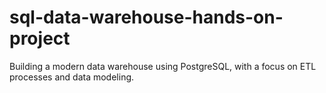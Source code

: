 # sql-data-warehouse-hands-on-project
Building a modern data warehouse using PostgreSQL, with a focus on ETL processes and data modeling.
